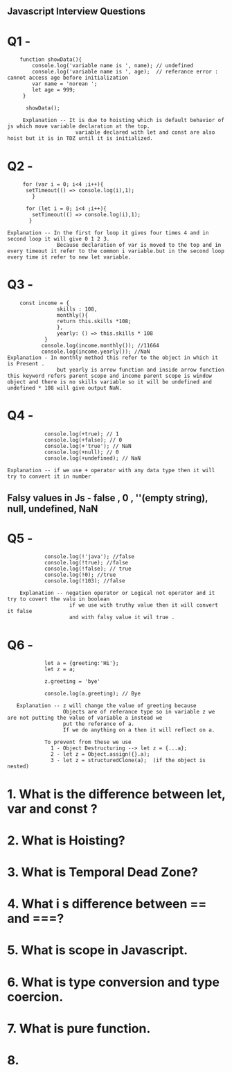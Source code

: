 ## Javascript Interview Questions

# Q1 -

        function showData(){
            console.log('variable name is ', name); // undefined
            console.log('variable name is ', age);  // referance error : cannot access age before initialization
            var name = 'norean ';
            let age = 999;
         }

          showData();

         Explanation -- It is due to hoisting which is default behavior of js which move variable declaration at the top.
                          variable declared with let and const are also hoist but it is in TDZ until it is initialized.

# Q2 -

         for (var i = 0; i<4 ;i++){
          setTimeout(() => console.log(i),1);
            }

          for (let i = 0; i<4 ;i++){
            setTimeout(() => console.log(i),1);
           }

    Explanation -- In the first for loop it gives four times 4 and in second loop it will give 0 1 2 3.
                    Because declaration of var is moved to the top and in every timeout it refer to the common i variable.but in the second loop every time it refer to new let variable.

# Q3 -

        const income = {
                    skills : 108,
                    monthly(){
                    return this.skills *108;
                    },
                    yearly: () => this.skills * 108
                }
               console.log(income.monthly()); //11664
               console.log(income.yearly()); //NaN
    Explanation - In monthly method this refer to the object in which it is Present .
                    but yearly is arrow function and inside arrow function this keyword refers parent scope and income parent scope is window object and there is no skills variable so it will be undefined and undefined * 108 will give output NaN.

# Q4 -

                console.log(+true); // 1
                console.log(+false); // 0
                console.log(+'true'); // NaN
                console.log(+null); // 0
                console.log(+undefined); // NaN

    Explanation -- if we use + operator with any data type then it will try to convert it in number

## Falsy values in Js - false , 0 , ''(empty string), null, undefined, NaN

# Q5 -

                console.log(!'java'); //false
                console.log(!true); //false
                console.log(!false); // true
                console.log(!0); //true
                console.log(!103); //false

        Explanation -- negation operator or Logical not operator and it try to covert the valu in boolean
                        if we use with truthy value then it will convert it false
                        and with falsy value it wil true .

# Q6 -

                let a = {greeting:'Hi'};
                let z = a;

                z.greeting = 'bye'

                console.log(a.greeting); // Bye

       Explanation -- z will change the value of greeting because
                      Objects are of referance type so in variable z we are not putting the value of variable a instead we
                      put the referance of a.
                      If we do anything on a then it will reflect on a.

                To prevent from these we use
                  1 - Object Destructuring --> let z = {...a};
                  2 - let z = Object.assign({}.a);
                  3 - let z = structuredClone(a);  (if the object is nested)

# 1. What is the difference between let, var and const ?

# 2. What is Hoisting?

# 3. What is Temporal Dead Zone?

# 4. What i s difference between == and ===?

# 5. What is scope in Javascript.

# 6. What is type conversion and type coercion.

# 7. What is pure function.

# 8.
